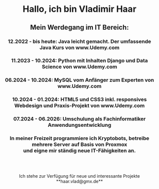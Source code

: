 <h1 align="center">Hallo, ich bin Vladimir Haar</h1>

<h2 align="center">Mein Werdegang im IT Bereich:</h2>
<h3 align="center">12.2022 - bis heute: Java leicht gemacht. Der umfassende Java Kurs von www.Udemy.com</h3>
<h3 align="center">11.2023 - 10.2024: Python mit Inhalten Django und Data Science von www.Udemy.com</h3>
<h3 align="center">06.2024 - 10.2024: MySQL vom Anfänger zum Experten von www.Udemy.com</h3>
<h3 align="center">10.2024 - 01.2024: HTML5 und CSS3 inkl. responsives Webdesign und Praxis-Projekt von www.Udemy.com</h3>
<h3 align="center">07.2024 - 06.2026: Umschulung als Fachinformatiker Anwendungsentwicklung</h3>

<h3 align="center">In meiner Freizeit programmiere ich Kryptobots, betreibe mehrere Server auf Basis von Proxmox<br> und eigne mir ständig neue IT-Fähigkeiten an.</h3>


<br><br>
<p align="center"> Ich stehe zur Verfügung für neue und interessante Projekte<br> **haar.vlad@gmx.de**

<p align="center">

<br><br>



